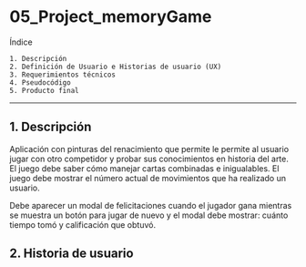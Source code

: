 # 05_Project_memoryGame

Índice

    1. Descripción
    2. Definición de Usuario e Historias de usuario (UX)
    3. Requerimientos técnicos
    4. Pseudocódigo
    5. Producto final

---

## 1. Descripción

Aplicación con pinturas del renacimiento que permite le permite al usuario jugar con otro competidor y probar sus conocimientos en historia del arte.
El juego debe saber cómo manejar cartas combinadas e inigualables.
El juego debe mostrar el número actual de movimientos que ha realizado un usuario.

Debe aparecer un modal de felicitaciones cuando el jugador gana mientras se muestra un botón para jugar de nuevo y el modal debe mostrar: cuánto tiempo tomó y calificación que obtuvó.

## 2. Historia de usuario
